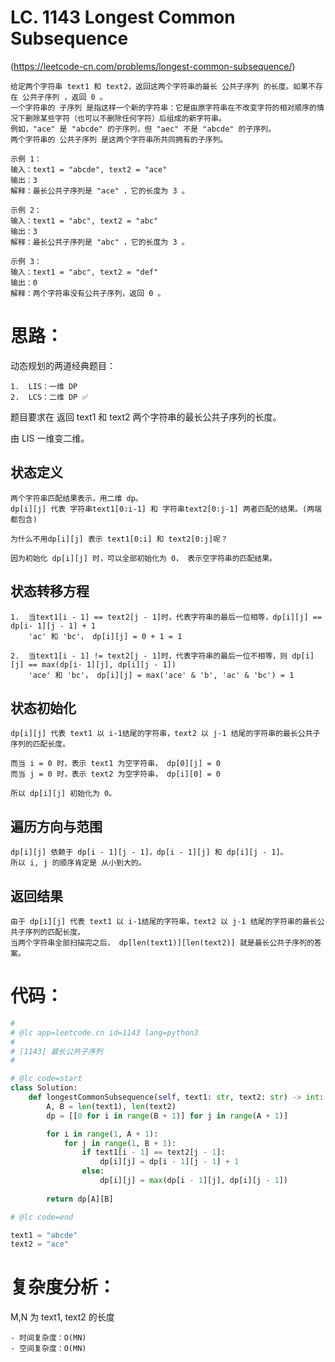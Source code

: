 LC. 1143 Longest Common Subsequence
====

(https://leetcode-cn.com/problems/longest-common-subsequence/)

    给定两个字符串 text1 和 text2，返回这两个字符串的最长 公共子序列 的长度。如果不存在 公共子序列 ，返回 0 。
    一个字符串的 子序列 是指这样一个新的字符串：它是由原字符串在不改变字符的相对顺序的情况下删除某些字符（也可以不删除任何字符）后组成的新字符串。
    例如，"ace" 是 "abcde" 的子序列，但 "aec" 不是 "abcde" 的子序列。
    两个字符串的 公共子序列 是这两个字符串所共同拥有的子序列。

    示例 1：
    输入：text1 = "abcde", text2 = "ace" 
    输出：3  
    解释：最长公共子序列是 "ace" ，它的长度为 3 。

    示例 2：
    输入：text1 = "abc", text2 = "abc"
    输出：3
    解释：最长公共子序列是 "abc" ，它的长度为 3 。

    示例 3：
    输入：text1 = "abc", text2 = "def"
    输出：0
    解释：两个字符串没有公共子序列，返回 0 。

思路：
====

动态规划的两道经典题目：

    1.  LIS：一维 DP
    2.  LCS：二维 DP ✅

题目要求在 返回 text1 和 text2 两个字符串的最长公共子序列的长度。

由 LIS 一维变二维。

## 状态定义
    两个字符串匹配结果表示，用二维 dp。  
    dp[i][j] 代表 字符串text1[0:i-1] 和 字符串text2[0:j-1] 两者匹配的结果。(两端都包含)

    为什么不用dp[i][j] 表示 text1[0:i] 和 text2[0:j]呢？

    因为初始化 dp[i][j] 时，可以全部初始化为 0， 表示空字符串的匹配结果。

## 状态转移方程
    1.  当text1[i - 1] == text2[j - 1]时，代表字符串的最后一位相等，dp[i][j] == dp[i- 1][j - 1] + 1
        'ac' 和 'bc'， dp[i][j] = 0 + 1 = 1  

    2.  当text1[i - 1] != text2[j - 1]时，代表字符串的最后一位不相等，则 dp[i][j] == max(dp[i- 1][j], dp[i][j - 1])
        'ace' 和 'bc'， dp[i][j] = max('ace' & 'b', 'ac' & 'bc') = 1

## 状态初始化
    dp[i][j] 代表 text1 以 i-1结尾的字符串，text2 以 j-1 结尾的字符串的最长公共子序列的匹配长度。 

    而当 i = 0 时，表示 text1 为空字符串， dp[0][j] = 0  
    而当 j = 0 时，表示 text2 为空字符串， dp[i][0] = 0

    所以 dp[i][j] 初始化为 0。

## 遍历方向与范围
    dp[i][j] 依赖于 dp[i - 1][j - 1]，dp[i - 1][j] 和 dp[i][j - 1]。  
    所以 i, j 的顺序肯定是 从小到大的。

## 返回结果
    由于 dp[i][j] 代表 text1 以 i-1结尾的字符串，text2 以 j-1 结尾的字符串的最长公共子序列的匹配长度。
    当两个字符串全部扫描完之后， dp[len(text1)][len(text2)] 就是最长公共子序列的答案。

代码：
====

```python
#
# @lc app=leetcode.cn id=1143 lang=python3
#
# [1143] 最长公共子序列
#

# @lc code=start
class Solution:
    def longestCommonSubsequence(self, text1: str, text2: str) -> int:
        A, B = len(text1), len(text2)
        dp = [[0 for i in range(B + 1)] for j in range(A + 1)]

        for i in range(1, A + 1):
            for j in range(1, B + 1):
                if text1[i - 1] == text2[j - 1]:
                    dp[i][j] = dp[i - 1][j - 1] + 1
                else:
                    dp[i][j] = max(dp[i - 1][j], dp[i][j - 1])
                
        return dp[A][B]

# @lc code=end

text1 = "abcde"
text2 = "ace" 
```

复杂度分析：
====
M,N 为 text1, text2 的长度

    - 时间复杂度：O(MN)
    - 空间复杂度：O(MN)

